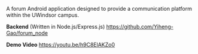 A forum Android application designed to provide a communication platform within the UWindsor campus.

**Backend** (Written in Node.js/Express.js)
https://github.com/Yiheng-Gao/forum_node

**Demo Video** https://youtu.be/h9C8ElAKZo0
